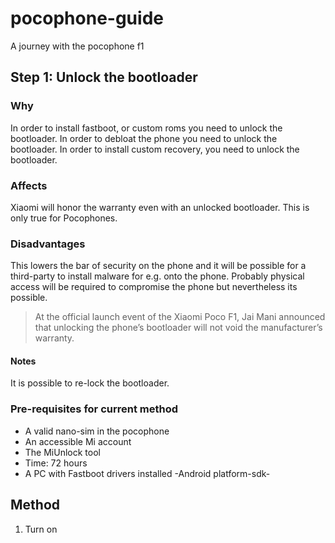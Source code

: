 # pocophone-guide
A journey with the pocophone f1

## Step 1: Unlock the bootloader

### Why
In order to install fastboot, or custom roms you need to unlock the bootloader.
In order to debloat the phone you need to unlock the bootloader.
In order to install custom recovery, you need to unlock the bootloader.

### Affects
Xiaomi will honor the warranty even with an unlocked bootloader. This is only true for Pocophones.

### Disadvantages
This lowers the bar of security on the phone and it will be possible for a third-party to install malware for e.g. onto the phone. Probably physical access will be required to compromise the phone but nevertheless its possible.

> At the official launch event of the Xiaomi Poco F1, Jai Mani announced that unlocking the phone’s bootloader will not void the manufacturer’s warranty.

#### Notes 
It is possible to re-lock the bootloader.

### Pre-requisites for current method
- A valid nano-sim in the pocophone
- An accessible Mi account
- The MiUnlock tool
- Time: 72 hours
- A PC with Fastboot drivers installed
-Android platform-sdk-

## Method
1. Turn on 
